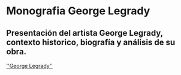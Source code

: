 # Monografia George Legrady
## Presentación del artista George Legrady, contexto historico, biografía y análisis de su obra.
[''George Legrady''](GeorgeLegrady_LuciaMartinez.pdf)
